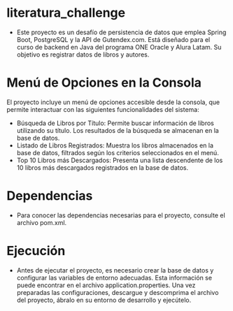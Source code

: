 # literatura_challenge
- Este proyecto es un desafío de persistencia de datos que emplea Spring Boot, PostgreSQL y la API de Gutendex.com. Está diseñado para el curso de backend en Java del programa ONE Oracle y Alura Latam. Su objetivo es registrar datos de libros y autores.
# Menú de Opciones en la Consola
El proyecto incluye un menú de opciones accesible desde la consola, que permite interactuar con las siguientes funcionalidades del sistema: 
- Búsqueda de Libros por Título: Permite buscar información de libros utilizando su título. Los resultados de la búsqueda se almacenan en la base de datos.
- Listado de Libros Registrados: Muestra los libros almacenados en la base de datos, filtrados según los criterios seleccionados en el menú.
- Top 10 Libros más Descargados: Presenta una lista descendente de los 10 libros más descargados registrados en la base de datos.

# Dependencias
- Para conocer las dependencias necesarias para el proyecto, consulte el archivo pom.xml.

# Ejecución
- Antes de ejecutar el proyecto, es necesario crear la base de datos y configurar las variables de entorno adecuadas. Esta información se puede encontrar en el archivo application.properties. Una vez preparadas las configuraciones, descargue y descomprima el archivo del proyecto, ábralo en su entorno de desarrollo y ejecútelo.
